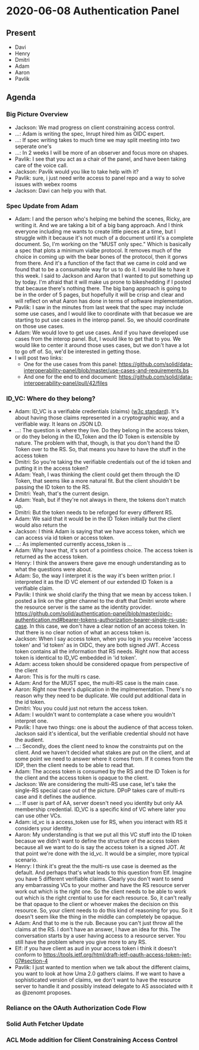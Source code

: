 # 2020-06-08 Authentication Panel

## Present

* Davi
* Henry
* Dmitri
* Adam
* Aaron
* Pavlik

## Agenda

### Big Picture Overview
 - Jackson: We mad progress on client constraining access control.
 - ...: Adam is writing the spec, Inrupt hired him as OIDC expert.
 - ...: If spec writing takes to much time we may split meeting into two seperate one's
 - ...: In 2 weeks I will be more of an observer and focus more on shapes.
 - Pavlik: I see that you act as a chair of the panel, and have been taking care of the voice call.
 - Jackson: Pavlik would you like to take help with it?
 - Pavlik: sure, i just need write access to panel repo and a way to solve issues with webex rooms
 - Jackson: Davi can help you with that.

### Spec Update from Adam
 - Adam: I and the person who's helping me behind the scenes, Ricky, are writing it. And we are taking a bit of a big bang approach. And I think everyone including me wants to create little pieces at a time, but I struggle with it because it's not much of a document until it's a complete document. So, I'm working on the "MUST only spec." Which is basically a spec that plots a minimum vialbe protocol. It removes much of the choice in coming up with the bear bones of the protocol, then it gorws from there. And it's a function of the fact that we came in cold and we found that to be a consumable way for us to do it. I would like to have it this week. I said to Jackson and Aaron that I wanted to put something up by today. I'm afraid that it will make us prone to bikeshedding if I posted that because there's nothing there. The big bang approach is going to be in the order of 5 pages, but hopefully it will be crisp and clear and will reflect on what Aaron has done in terms of software implementation.
 - Pavlik: I saw in the minutes from last week that the spec may include some use cases, and I would like to coordinate with that becasue we are starting to put use cases in the interop panel. So, we should coordinate on those use cases.
 - Adam: We would love to get use cases. And if you have developed use cases from the interop panel. But, I would like to get that to you. We would like to center it around those uses cases, but we don't have a lot to go off of. So, we'd be interested in getting those.
 - I will post two links:
     - One for the use cases from this panel: https://github.com/solid/data-interoperability-panel/blob/master/use-cases-and-requirements.bs
     - And one for the end to end document: https://github.com/solid/data-interoperability-panel/pull/42/files

### ID_VC: Where do they belong?
 - Adam: ID_VC is a verifiable credentials (claims) ([w3c standard](https://www.w3.org/TR/vc-data-model/)). It's about having those claims represented in a cryptographic way, and a verifiable way. It leans on JSON LD. 
 - ...: The question is where they live. Do they belong in the access token, or do they belong in the ID_Token and the ID Token is extensible by nature. The problem with that, though, is that you don't hand the ID Token over to the RS. So, that means you have to have the stuff in the access token
 - Dmitri: So you're taking the verifiable credentials out of the id token and putting it in the access token?
 - Adam: Yeah, I was thinking the client could get them through the ID Token, that seems like a more natural fit. But the client shouldn't be passing the ID token to the RS.
 - Dmitri: Yeah, that's the current design.
 - Adam: Yeah, but if they're not always in there, the tokens don't match up.
 - Dmitri: But the token needs to be reforged for every different RS.
 - Adam: We said that it would be in the ID Token initially but the client would also return the 
 - Jackson: I think Adam is saying that we have access token, which we can access via id token or access token.
 - ...: As implemented currently access_token is ...
 - Adam: Why have that, it's sort of a pointless choice. The access token is returned as the access token.
 - Henry: I think the answers there gave me enough understanding as to what the questions were about.
 - Adam: So, the way I interpret it is the way it's been written prior. I interpreted it as the ID VC element of our extended ID Token is a verifiable claim.
 - Pavlik: I think we shold clarify the thing that we mean by access token. I posted a link on the gitter channel to the draft that Dmitri wrote where the resource server is the same as the identity provider. https://github.com/solid/authentication-panel/blob/master/oidc-authentication.md#bearer-tokens-authorization-bearer-single-rs-use-case. In this case, we don't have a clear notion of an access token. In that there is no clear notion of what an access token is. 
 - Jackson: When I say access token, when you log in you receive 'access token' and 'id token' as in OIDC, they are both signed JWT. Access token contains all the information that RS needs. Right now that access token is identical to ID_VC embedded in 'id token'.
 - Adam: access token should be considered opaque from perspective of the client
 - Aaron: This is for the multi rs case. 
 - Adam: And for the MUST spec, the multi-RS case is the main case.
 - Aaron: Right now there's duplication in the implmementation. There's no reason why they need to be duplicate. We could put additional data in the id token.
 - Dmitri: You you could just not return the access token.
 - Adam: I wouldn't want to contemplate a case where you wouldn't interpret one.
 - Pavlik: I have two things: one is about the audience of that access token. Jackson said it's identical, but the verifiable credential should not have the audient.
 - ...: Secondly, does the client need to know the constraints put on the client. And we haven't decided what stakes are put on the client, and at some point we need to answer where it comes from. If it comes from the IDP, then the client needs to be able to read that.
 - Adam: The access token is consumed by the RS and the ID Token is for the client and the access token is opaque to the client.
 - Jackson: We are considering the multi-RS use case, let's take the single-RS special case out of the picture. DPoP takes care of multi-rs case and it defines the audience.
 - ...: If user is part of AA, server doesn't need you identity but only AA membership credential. ID_VC is a specific kind of VC where later you can use other VCs.
 - Adam: id_vc is a access_token use for RS, when you interact with RS it considers your identity.
 - Aaron: My understanding is that we put all this VC stuff into the ID token becasue we didn't want to define the structure of the access token because all we want to do is say the access token is a signed JOT. At that point we're done with the id_vc. It would be a simpler, more typical scenario.
 - Henry: I think it's great the the multi-rs use case is deemed as the default. And perhaps that's what leads to this question from Elf. Imagine you have 5 different verifiable claims. Clearly you don't want to send any embarrassing VCs to your mother and have the RS resource server work out which is the right one. So the client needs to be able to work out which is the right crential to use for each resource. So, it can't really be that opaque to the client or whoever makes the decision on this resource. So, your client needs to do this kind of reasoning for you. So it doesn't seem like the thing in the middle can completely be opaque.
 - Adam: And that to me is the rub. Because you can't just throw all the claims at the RS. I don't have an answer, I have an idea for this. The conversation starts by a user having access to a resource server. You still have the problem where you give more to any RS.
 - Elf: if you have client as aud in your access token i think it doesn't conform to https://tools.ietf.org/html/draft-ietf-oauth-access-token-jwt-07#section-4
 - Pavlik: I just wanted to mention when we talk about the different claims, you want to look at how Uma 2.0 gathers claims. If we want to have a sophisticated version of claims, we don't want to have the resource server to handle it and possibly instead delegate to AS associated with it as @zenomt proposes. 

### Reliance on the OAuth Authorization Code Flow

### Solid Auth Fetcher Update

### ACL Mode addition for Client Constraining Access Control
